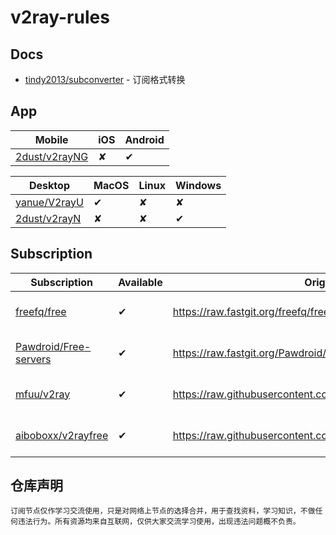 # v2ray-rules

## Docs

* [tindy2013/subconverter](https://github.com/tindy2013/subconverter) - 订阅格式转换

## App

|Mobile|iOS|Android|
|----|----|----|
|[2dust/v2rayNG](https://github.com/2dust/v2rayNG)|&#10008;|&#10004;|

|Desktop|MacOS|Linux|Windows|
|----|----|----|----|
|[yanue/V2rayU](https://github.com/yanue/V2rayU/tree/master)|&#10004;|&#10008;|&#10008;|
|[2dust/v2rayN](https://github.com/2dust/v2rayN)|&#10008;|&#10008;|&#10004;|

## Subscription

|Subscription|Available|Original|Wrapper|
|----|----|----|----|
|[freefq/free](https://github.com/freefq/free)|&#10004;|https://raw.fastgit.org/freefq/free/master/v2|https://crawler-dev.github.io/v2ray-rules/freefq_free|
|[Pawdroid/Free-servers](https://github.com/Pawdroid/Free-servers)|&#10004;|https://raw.fastgit.org/Pawdroid/Free-servers/main/sub|https://crawler-dev.github.io/v2ray-rules/pawdroid_free_servers|
|[mfuu/v2ray](https://github.com/mfuu/v2ray)|&#10004;|https://raw.githubusercontent.com/mfuu/v2ray/master/v2ray|https://crawler-dev.github.io/v2ray-rules/mfuu_v2ray|
|[aiboboxx/v2rayfree](https://github.com/aiboboxx/v2rayfree)|&#10004;|https://raw.githubusercontent.com/aiboboxx/v2rayfree/main/v2|https://crawler-dev.github.io/v2ray-rules/aiboboxx_v2rayfree|

## 仓库声明

```text
订阅节点仅作学习交流使用，只是对网络上节点的选择合并，用于查找资料，学习知识，不做任何违法行为。所有资源均来自互联网，仅供大家交流学习使用，出现违法问题概不负责。
```